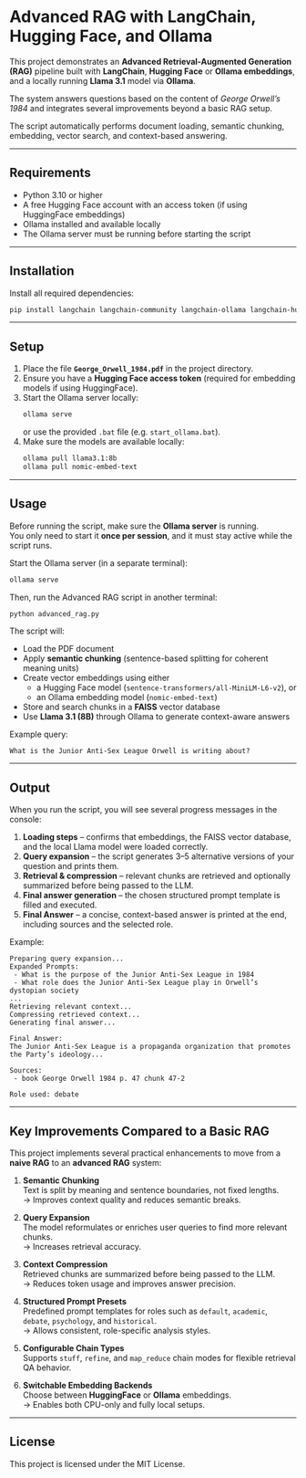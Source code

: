 # Advanced RAG with LangChain, Hugging Face, and Ollama

This project demonstrates an **Advanced Retrieval-Augmented Generation (RAG)** pipeline built with **LangChain**, **Hugging Face** or **Ollama embeddings**, and a locally running **Llama 3.1** model via **Ollama**.

The system answers questions based on the content of *George Orwell’s 1984* and integrates several improvements beyond a basic RAG setup.

The script automatically performs document loading, semantic chunking, embedding, vector search, and context-based answering.

---

## Requirements

- Python 3.10 or higher  
- A free Hugging Face account with an access token (if using HuggingFace embeddings)  
- Ollama installed and available locally  
- The Ollama server must be running before starting the script  

---

## Installation

Install all required dependencies:

```bash
pip install langchain langchain-community langchain-ollama langchain-huggingface faiss-cpu sentence-transformers nltk
```

---

## Setup

1. Place the file **`George_Orwell_1984.pdf`** in the project directory.  
2. Ensure you have a **Hugging Face access token** (required for embedding models if using HuggingFace).  
3. Start the Ollama server locally:
   ```bash
   ollama serve
   ```
   or use the provided `.bat` file (e.g. `start_ollama.bat`).
4. Make sure the models are available locally:
   ```bash
   ollama pull llama3.1:8b
   ollama pull nomic-embed-text
   ```

---

## Usage

Before running the script, make sure the **Ollama server** is running.  
You only need to start it **once per session**, and it must stay active while the script runs.

Start the Ollama server (in a separate terminal):
```bash
ollama serve
```

Then, run the Advanced RAG script in another terminal:
```bash
python advanced_rag.py
```

The script will:
- Load the PDF document  
- Apply **semantic chunking** (sentence-based splitting for coherent meaning units)  
- Create vector embeddings using either  
  - a Hugging Face model (`sentence-transformers/all-MiniLM-L6-v2`), or  
  - an Ollama embedding model (`nomic-embed-text`)  
- Store and search chunks in a **FAISS** vector database  
- Use **Llama 3.1 (8B)** through Ollama to generate context-aware answers  

Example query:
```
What is the Junior Anti-Sex League Orwell is writing about?
```

---

## Output

When you run the script, you will see several progress messages in the console:

1. **Loading steps** – confirms that embeddings, the FAISS vector database, and the local Llama model were loaded correctly.  
2. **Query expansion** – the script generates 3–5 alternative versions of your question and prints them.  
3. **Retrieval & compression** – relevant chunks are retrieved and optionally summarized before being passed to the LLM.  
4. **Final answer generation** – the chosen structured prompt template is filled and executed.  
5. **Final Answer** – a concise, context-based answer is printed at the end, including sources and the selected role.

Example:
```
Preparing query expansion...
Expanded Prompts:
 - What is the purpose of the Junior Anti-Sex League in 1984
 - What role does the Junior Anti-Sex League play in Orwell’s dystopian society
...
Retrieving relevant context...
Compressing retrieved context...
Generating final answer...

Final Answer:
The Junior Anti-Sex League is a propaganda organization that promotes the Party’s ideology...

Sources:
 - book George Orwell 1984 p. 47 chunk 47-2

Role used: debate
```

---

## Key Improvements Compared to a Basic RAG

This project implements several practical enhancements to move from a **naive RAG** to an **advanced RAG** system:

1. **Semantic Chunking**  
   Text is split by meaning and sentence boundaries, not fixed lengths.  
   → Improves context quality and reduces semantic breaks.

2. **Query Expansion**  
   The model reformulates or enriches user queries to find more relevant chunks.  
   → Increases retrieval accuracy.

3. **Context Compression**  
   Retrieved chunks are summarized before being passed to the LLM.  
   → Reduces token usage and improves answer precision.

4. **Structured Prompt Presets**  
   Predefined prompt templates for roles such as `default`, `academic`, `debate`, `psychology`, and `historical`.  
   → Allows consistent, role-specific analysis styles.

5. **Configurable Chain Types**  
   Supports `stuff`, `refine`, and `map_reduce` chain modes for flexible retrieval QA behavior.

6. **Switchable Embedding Backends**  
   Choose between **HuggingFace** or **Ollama** embeddings.  
   → Enables both CPU-only and fully local setups.

---

## License

This project is licensed under the MIT License.
